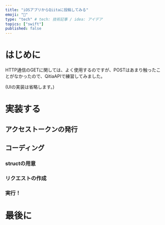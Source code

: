 ```yaml
---
title: "iOSアプリからQiitaに投稿してみる"
emoji: "📑"
type: "tech" # tech: 技術記事 / idea: アイデア
topics: ["swift"]
published: false
---
```


# はじめに
HTTP通信のGETに関しては、よく使用するのですが、POSTはあまり触ったことがなかったので、QitiaAPIで練習してみました。

(UIの実装は省略します。)

# 実装する
## アクセストークンの発行

## コーディング
### structの用意

### リクエストの作成

### 実行！

# 最後に